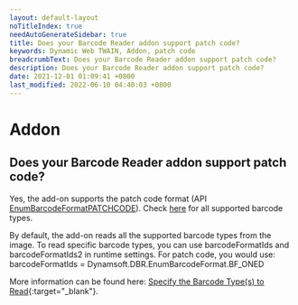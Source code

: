 ```yaml
---
layout: default-layout
noTitleIndex: true
needAutoGenerateSidebar: true
title: Does your Barcode Reader addon support patch code?
keywords: Dynamic Web TWAIN, Addon, patch code
breadcrumbText: Does your Barcode Reader addon support patch code?
description: Does your Barcode Reader addon support patch code?
date: 2021-12-01 01:09:41 +0800
last_modified: 2022-06-10 04:40:03 +0800
---
```


# Addon

## Does your Barcode Reader addon support patch code?

Yes, the add-on supports the patch code format (API <a href="https://www.dynamsoft.com/barcode-reader/parameters/enum/format-enums.html" target="_blank">EnumBarcodeFormatPATCHCODE</a>).
Check <a href="https://www.dynamsoft.com/barcode-reader/features/#Supported-Barcode-Types" target="_blank">here</a> for all supported barcode types.

By default, the add-on reads all the supported barcode types from the image. To read specific barcode types, you can use barcodeFormatIds and barcodeFormatIds2 in runtime settings. For patch code, you would use:
barcodeFormatIds = Dynamsoft.DBR.EnumBarcodeFormat.BF_ONED

More information can be found here: [Specify the Barcode Type(s) to Read](/_articles/extended-usage/barcode-processing.md#specify-the-barcode-types-to-read){:target="_blank"}.
